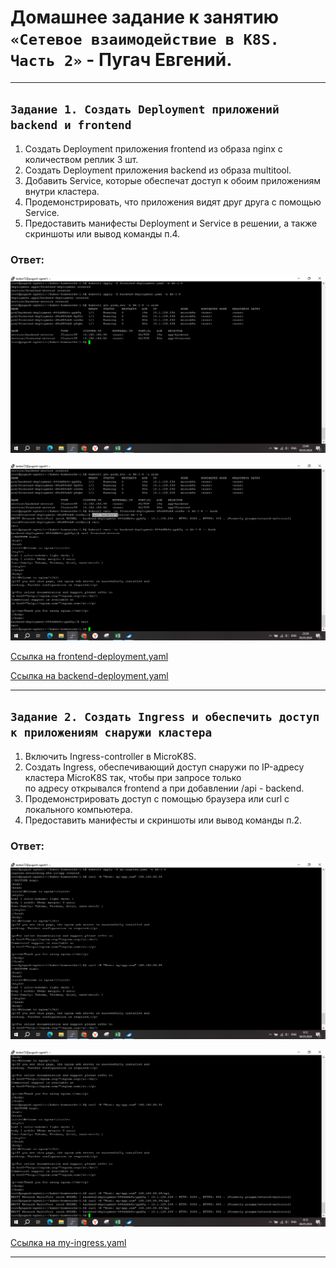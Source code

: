 # Домашнее задание к занятию `«Сетевое взаимодействие в K8S. Часть 2»` - Пугач Евгений.


---

## `Задание 1. Создать Deployment приложений backend и frontend`

1. Создать Deployment приложения frontend из образа nginx с количеством реплик 3 шт.
2. Создать Deployment приложения backend из образа multitool.
3. Добавить Service, которые обеспечат доступ к обоим приложениям внутри кластера.
4. Продемонстрировать, что приложения видят друг друга с помощью Service.
5. Предоставить манифесты Deployment и Service в решении, а также скриншоты или вывод команды п.4.


### Ответ:

![Скриншот 1](https://github.com/PugachEV72/Images/blob/master/2024-05-03_23-48-46.png)

![Скриншот 2](https://github.com/PugachEV72/Images/blob/master/2024-05-03_23-58-25.png)

[Ссылка на frontend-deployment.yaml](https://github.com/PugachEV72/kuber-homeworks-1.5/blob/main/frontend-deployment.yaml)

[Ссылка на backend-deployment.yaml](https://github.com/PugachEV72/kuber-homeworks-1.5/blob/main/backend-deployment.yaml)

---

## `Задание 2. Создать Ingress и обеспечить доступ к приложениям снаружи кластера`

1. Включить Ingress-controller в MicroK8S.
2. Создать Ingress, обеспечивающий доступ снаружи по IP-адресу кластера MicroK8S так, чтобы при запросе только  
   по адресу открывался frontend а при добавлении /api - backend.
3. Продемонстрировать доступ с помощью браузера или curl с локального компьютера.
4. Предоставить манифесты и скриншоты или вывод команды п.2.

### Ответ:

![Скриншот 3](https://github.com/PugachEV72/Images/blob/master/2024-05-04_00-12-38.png)

![Скриншот 4](https://github.com/PugachEV72/Images/blob/master/2024-05-04_00-13-58.png)

[Ссылка на my-ingress.yaml](https://github.com/PugachEV72/kuber-homeworks-1.5/blob/main/my-ingress.yaml)

---
